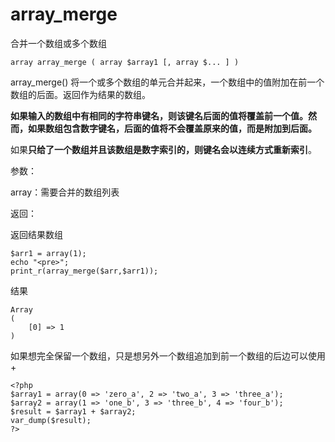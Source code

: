 # array\_merge

合并一个数组或多个数组

```
array array_merge ( array $array1 [, array $... ] )
```

array\_merge\(\) 将一个或多个数组的单元合并起来，一个数组中的值附加在前一个数组的后面。返回作为结果的数组。

**如果输入的数组中有相同的字符串键名，则该键名后面的值将覆盖前一个值。然而，如果数组包含数字键名，后面的值将不会覆盖原来的值，而是附加到后面。**

如果**只给了一个数组并且该数组是数字索引的，则键名会以连续方式重新索引**。

参数：

array：需要合并的数组列表

返回：

返回结果数组

```
$arr1 = array(1);
echo "<pre>";
print_r(array_merge($arr,$arr1));
```

结果

```
Array
(
    [0] => 1
)
```

如果想完全保留一个数组，只是想另外一个数组追加到前一个数组的后边可以使用+

```
<?php
$array1 = array(0 => 'zero_a', 2 => 'two_a', 3 => 'three_a');
$array2 = array(1 => 'one_b', 3 => 'three_b', 4 => 'four_b');
$result = $array1 + $array2;
var_dump($result);
?>
```



